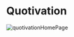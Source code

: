 # Quotivation

![quotivationHomePage](https://user-images.githubusercontent.com/97992904/189569050-f9c3f4ca-5829-4d37-a503-7ac4052b8987.gif)
